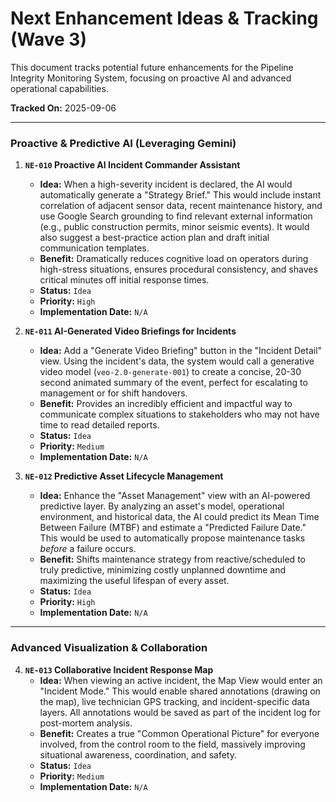 # Next Enhancement Ideas & Tracking (Wave 3)

This document tracks potential future enhancements for the Pipeline Integrity Monitoring System, focusing on proactive AI and advanced operational capabilities.

**Tracked On:** 2025-09-06

---

### Proactive & Predictive AI (Leveraging Gemini)

1.  **`NE-010` Proactive AI Incident Commander Assistant**
    -   **Idea:** When a high-severity incident is declared, the AI would automatically generate a "Strategy Brief." This would include instant correlation of adjacent sensor data, recent maintenance history, and use Google Search grounding to find relevant external information (e.g., public construction permits, minor seismic events). It would also suggest a best-practice action plan and draft initial communication templates.
    -   **Benefit:** Dramatically reduces cognitive load on operators during high-stress situations, ensures procedural consistency, and shaves critical minutes off initial response times.
    -   **Status:** `Idea`
    -   **Priority:** `High`
    -   **Implementation Date:** `N/A`

2.  **`NE-011` AI-Generated Video Briefings for Incidents**
    -   **Idea:** Add a "Generate Video Briefing" button in the "Incident Detail" view. Using the incident's data, the system would call a generative video model (`veo-2.0-generate-001`) to create a concise, 20-30 second animated summary of the event, perfect for escalating to management or for shift handovers.
    -   **Benefit:** Provides an incredibly efficient and impactful way to communicate complex situations to stakeholders who may not have time to read detailed reports.
    -   **Status:** `Idea`
    -   **Priority:** `Medium`
    -   **Implementation Date:** `N/A`

3.  **`NE-012` Predictive Asset Lifecycle Management**
    -   **Idea:** Enhance the "Asset Management" view with an AI-powered predictive layer. By analyzing an asset's model, operational environment, and historical data, the AI could predict its Mean Time Between Failure (MTBF) and estimate a "Predicted Failure Date." This would be used to automatically propose maintenance tasks *before* a failure occurs.
    -   **Benefit:** Shifts maintenance strategy from reactive/scheduled to truly predictive, minimizing costly unplanned downtime and maximizing the useful lifespan of every asset.
    -   **Status:** `Idea`
    -   **Priority:** `High`
    -   **Implementation Date:** `N/A`

---

### Advanced Visualization & Collaboration

4.  **`NE-013` Collaborative Incident Response Map**
    -   **Idea:** When viewing an active incident, the Map View would enter an "Incident Mode." This would enable shared annotations (drawing on the map), live technician GPS tracking, and incident-specific data layers. All annotations would be saved as part of the incident log for post-mortem analysis.
    -   **Benefit:** Creates a true "Common Operational Picture" for everyone involved, from the control room to the field, massively improving situational awareness, coordination, and safety.
    -   **Status:** `Idea`
    -   **Priority:** `Medium`
    -   **Implementation Date:** `N/A`
